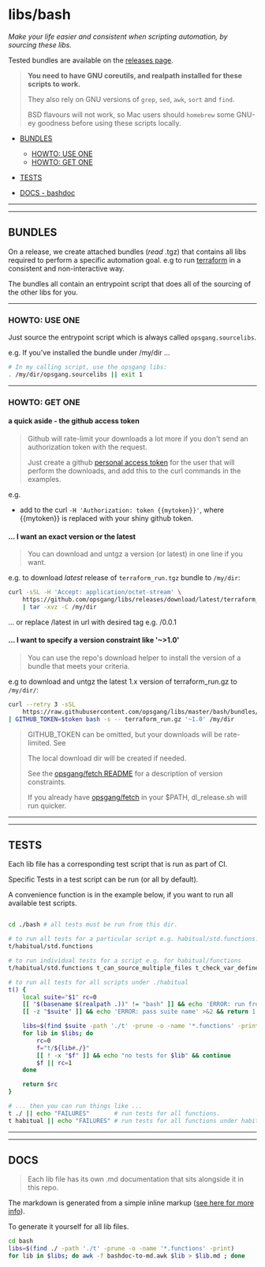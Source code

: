 [1]: https://github.com/opsgang/fetch#tag-constraint-expressions "OG fetch tag constraints"
[2]: https://github.com/opsgang/fetch/releases "OG fetch releases"
[3]: bashdoc-to-md.awk.md
[4]: https://github.com/settings/tokens
# libs/bash

_Make your life easier and consistent when scripting automation, by sourcing these libs._

Tested bundles are available on the [releases page](https://github.com/opsgang/libs/releases).

> **You need to have GNU coreutils, and realpath installed for these scripts to work.**
>
> They also rely on GNU versions of `grep`, `sed`, `awk`, `sort` and `find`.
>
> BSD flavours will not work, so Mac users should `homebrew` some GNU-ey goodness
> before using these scripts locally.

* [BUNDLES](#bundles)
    * [HOWTO: USE ONE](#howto-use-one)
    * [HOWTO: GET ONE](#howto-get-one)

* [TESTS](#tests)

* [DOCS - bashdoc](#docs)

---

---

## BUNDLES

On a release, we create attached bundles (_read_ .tgz) that contains all libs required to perform
a specific automation goal. e.g to run [terraform](https://terraform.io) in a consistent and
non-interactive way.

The bundles all contain an entrypoint script that does all of the sourcing of the
other libs for you.

---

### HOWTO: USE ONE

Just source the entrypoint script which is always called `opsgang.sourcelibs`.

e.g. If you've installed the bundle under /my/dir ...

```bash
# In my calling script, use the opsgang libs:
. /my/dir/opsgang.sourcelibs || exit 1
```

---

### HOWTO: GET ONE

#### a quick aside - the github access token

> Github will rate-limit your downloads a lot more if you don't send
> an authorization token with the request.
>
> Just create a github [personal access token][4] for the user that will
> perform the downloads, and add this to the curl commands in the examples.

e.g.

* add to the curl `-H 'Authorization: token {{mytoken}}'`, where {{mytoken}}
    is replaced with your shiny github token.

#### ... I want an exact version or the latest

> You can download and untgz a version (or latest) in one line if you want.

e.g. to download _latest_ release of `terraform_run.tgz` bundle to `/my/dir`:

```bash
curl -sSL -H 'Accept: application/octet-stream' \
    https://github.com/opsgang/libs/releases/download/latest/terraform_run.tgz \
    | tar -xvz -C /my/dir
```

... or replace /latest in url with desired tag e.g. /0.0.1

#### ... I want to specify a version constraint like '~>1.0'

> You can use the repo's download helper to install the version of a bundle that
> meets your criteria.

e.g to download and untgz the latest 1.x version of terraform\_run.gz to `/my/dir/`:

```bash
curl --retry 3 -sSL
    https://raw.githubusercontent.com/opsgang/libs/master/bash/bundles/dl_release.sh \
| GITHUB_TOKEN=$token bash -s -- terraform_run.gz '~1.0' /my/dir
```

> GITHUB\_TOKEN can be omitted, but your downloads will be rate-limited.
> See 
>
> The local download dir will be created if needed.
>
> See the [opsgang/fetch README][1] for a description of version constraints.
>
> If you already have [opsgang/fetch][2] in your \$PATH, dl\_release.sh will run quicker.

---

---

## TESTS

Each lib file has a corresponding test script that is run as part of CI.

Specific Tests in a test script can be run (or all by default).

A convenience function is in the example below, if you want to run all available test scripts.

```bash

cd ./bash # all tests must be run from this dir.

# to run all tests for a particular script e.g. habitual/std.functions:
t/habitual/std.functions

# to run individual tests for a script e.g. for habitual/functions
t/habitual/std.functions t_can_source_multiple_files t_check_var_defined

# to run all tests for all scripts under ./habitual
t() {
    local suite="$1" rc=0
    [[ "$(basename $(realpath .))" != "bash" ]] && echo 'ERROR: run from ./bash dir' && return 1
    [[ -z "$suite" ]] && echo 'ERROR: pass suite name' >&2 && return 1

    libs=$(find $suite -path './t' -prune -o -name '*.functions' -print)
    for lib in $libs; do
        rc=0
        f="t/${lib#./}"
        [[ ! -x "$f" ]] && echo "no tests for $lib" && continue
        $f || rc=1
    done

    return $rc
}

# ... then you can run things like ...
t ./ || echo "FAILURES"       # run tests for all functions.
t habitual || echo "FAILURES" # run tests for all functions under habitual

```

---

---

## DOCS

> Each lib file has its own .md documentation that sits alongside it in this repo.

The markdown is generated from a simple inline markup ([see here for more info][3]).

To generate it yourself for all lib files.

```bash
cd bash
libs=$(find ./ -path './t' -prune -o -name '*.functions' -print)
for lib in $libs; do awk -f bashdoc-to-md.awk $lib > $lib.md ; done
```

